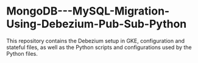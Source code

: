 # MongoDB---MySQL-Migration-Using-Debezium-Pub-Sub-Python

This repository contains the Debezium setup in GKE, configuration and stateful files, as well as the Python scripts and configurations used by the Python files.

